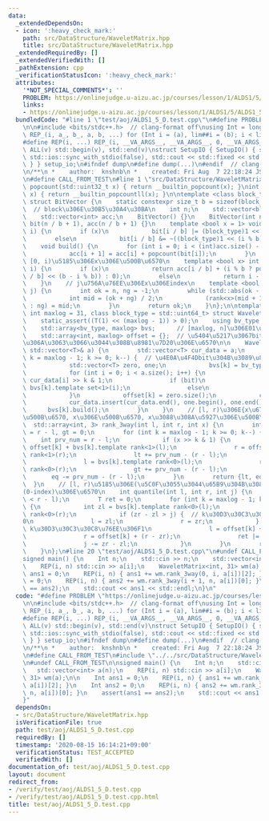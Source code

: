 ```yaml
---
data:
  _extendedDependsOn:
  - icon: ':heavy_check_mark:'
    path: src/DataStructure/WaveletMatrix.hpp
    title: src/DataStructure/WaveletMatrix.hpp
  _extendedRequiredBy: []
  _extendedVerifiedWith: []
  _pathExtension: cpp
  _verificationStatusIcon: ':heavy_check_mark:'
  attributes:
    '*NOT_SPECIAL_COMMENTS*': ''
    PROBLEM: https://onlinejudge.u-aizu.ac.jp/courses/lesson/1/ALDS1/5/ALDS1_5_D
    links:
    - https://onlinejudge.u-aizu.ac.jp/courses/lesson/1/ALDS1/5/ALDS1_5_D
  bundledCode: "#line 1 \"test/aoj/ALDS1_5_D.test.cpp\"\n#define PROBLEM \"https://onlinejudge.u-aizu.ac.jp/courses/lesson/1/ALDS1/5/ALDS1_5_D\"\
    \n\n#include <bits/stdc++.h>  // clang-format off\nusing Int = long long;\n#define\
    \ REP_(i, a_, b_, a, b, ...) for (Int i = (a), lim##i = (b); i < lim##i; i++)\n\
    #define REP(i, ...) REP_(i, __VA_ARGS__, __VA_ARGS__, 0, __VA_ARGS__)\n#define\
    \ ALL(v) std::begin(v), std::end(v)\nstruct SetupIO { SetupIO() { std::cin.tie(nullptr),\
    \ std::ios::sync_with_stdio(false), std::cout << std::fixed << std::setprecision(13);\
    \ } } setup_io;\n#ifndef dump\n#define dump(...)\n#endif  // clang-format on\n\
    \n/**\n *    author:  knshnb\n *    created: Fri Aug  7 22:18:24 JST 2020\n **/\n\
    \n#define CALL_FROM_TEST\n#line 1 \"src/DataStructure/WaveletMatrix.hpp\"\nint\
    \ popcount(std::uint32_t x) { return __builtin_popcount(x); }\nint popcount(std::uint64_t\
    \ x) { return __builtin_popcountll(x); }\n\ntemplate <class block_type = std::uint64_t>\
    \ struct BitVector {\n    static constexpr size_t b = sizeof(block_type) * CHAR_BIT;\
    \  // block\u306E\u30B5\u30A4\u30BA\n    int n;\n    std::vector<block_type> bit;\n\
    \    std::vector<int> acc;\n    BitVector() {}\n    BitVector(int n_) : n(n_),\
    \ bit(n / b + 1), acc(n / b + 1) {}\n    template <bool x = 1> void set(size_t\
    \ i) {\n        if (x)\n            bit[i / b] |= (block_type)1 << (i % b);\n\
    \        else\n            bit[i / b] &= ~((block_type)1 << (i % b));\n    }\n\
    \    void build() {\n        for (int i = 0; i < (int)acc.size() - 1; i++) {\n\
    \            acc[i + 1] = acc[i] + popcount(bit[i]);\n        }\n    }\n    //\
    \ [0, i)\u5185\u306Ex\u306E\u500B\u6570\n    template <bool x> int rank(size_t\
    \ i) {\n        if (x)\n            return acc[i / b] + (i % b ? popcount(bit[i\
    \ / b] << (b - i % b)) : 0);\n        else\n            return i - rank<1>(i);\n\
    \    }\n    // j\u756A\u76EE\u306Ex\u306Eindex\n    template <bool x> int select(size_t\
    \ j) {\n        int ok = n, ng = -1;\n        while (std::abs(ok - ng) > 1) {\n\
    \            int mid = (ok + ng) / 2;\n            (rank<x>(mid + 1) > j ? ok\
    \ : ng) = mid;\n        }\n        return ok;\n    }\n};\n\ntemplate <class T,\
    \ int maxlog = 31, class block_type = std::uint64_t> struct WaveletMatrix {\n\
    \    static_assert((T(1) << (maxlog - 1)) > 0);\n    using bv_type = BitVector<block_type>;\n\
    \    std::array<bv_type, maxlog> bvs;      // [maxlog, n]\u306E01\u884C\u5217\n\
    \    std::array<int, maxlog> offset = {};  // \u5404\u5217\u3067bit\u304C0\u306B\
    \u306A\u3063\u3066\u3044\u308B\u8981\u7D20\u306E\u6570\n\n    WaveletMatrix(const\
    \ std::vector<T>& a) {\n        std::vector<T> cur_data = a;\n        for (int\
    \ k = maxlog - 1; k >= 0; k--) {  // \u4E0A\u4F4Dbit\u304B\u3089\u898B\u308B\n\
    \            std::vector<T> zero, one;\n            bvs[k] = bv_type(a.size());\n\
    \            for (int i = 0; i < a.size(); i++) {\n                bool bit =\
    \ cur_data[i] >> k & 1;\n                if (bit)\n                    one.push_back(cur_data[i]),\
    \ bvs[k].template set<1>(i);\n                else\n                    zero.push_back(cur_data[i]);\n\
    \            }\n            offset[k] = zero.size();\n            cur_data = std::move(zero);\n\
    \            cur_data.insert(cur_data.end(), one.begin(), one.end());\n      \
    \      bvs[k].build();\n        }\n    }\n    // [l, r)\u306E{x\u672A\u6E80\u306E\
    \u500B\u6570, x\u306E\u500B\u6570, x\u3088\u308A\u5927\u306E\u500B\u6570}\n  \
    \  std::array<int, 3> rank_3way(int l, int r, int x) {\n        int lt = 0, eq\
    \ = r - l, gt = 0;\n        for (int k = maxlog - 1; k >= 0; k--) {\n        \
    \    int prv_num = r - l;\n            if (x >> k & 1) {\n                l =\
    \ offset[k] + bvs[k].template rank<1>(l);\n                r = offset[k] + bvs[k].template\
    \ rank<1>(r);\n                lt += prv_num - (r - l);\n            } else {\n\
    \                l = bvs[k].template rank<0>(l);\n                r = bvs[k].template\
    \ rank<0>(r);\n                gt += prv_num - (r - l);\n            }\n     \
    \       eq -= prv_num - (r - l);\n        }\n        return {lt, eq, gt};\n  \
    \  }\n    // [l, r)\u5185\u306E(\u5C0F\u3055\u3044\u65B9\u304B\u3089)j\u756A\u76EE\
    (0-index)\u306E\u6570\n    int quantile(int l, int r, int j) {\n        assert(j\
    \ < r - l);\n        T ret = 0;\n        for (int k = maxlog - 1; k >= 0; k--)\
    \ {\n            int zl = bvs[k].template rank<0>(l);\n            int zr = bvs[k].template\
    \ rank<0>(r);\n            if (zr - zl > j) {  // k\u30D3\u30C3\u30C8\u76EE\u306F\
    0\n                l = zl;\n                r = zr;\n            } else {  //\
    \ k\u30D3\u30C3\u30C8\u76EE\u306F1\n                l = offset[k] + (l - zl);\n\
    \                r = offset[k] + (r - zr);\n                ret |= (T)1 << k;\n\
    \                j -= zr - zl;\n            }\n        }\n        return ret;\n\
    \    }\n};\n#line 20 \"test/aoj/ALDS1_5_D.test.cpp\"\n#undef CALL_FROM_TEST\n\n\
    signed main() {\n    Int n;\n    std::cin >> n;\n    std::vector<int> a(n);\n\
    \    REP(i, n) std::cin >> a[i];\n    WaveletMatrix<int, 31> wm(a);\n\n    Int\
    \ ans1 = 0;\n    REP(i, n) { ans1 += wm.rank_3way(0, i, a[i])[2]; }\n    Int ans2\
    \ = 0;\n    REP(i, n) { ans2 += wm.rank_3way(i + 1, n, a[i])[0]; }\n    assert(ans1\
    \ == ans2);\n    std::cout << ans1 << std::endl;\n}\n"
  code: "#define PROBLEM \"https://onlinejudge.u-aizu.ac.jp/courses/lesson/1/ALDS1/5/ALDS1_5_D\"\
    \n\n#include <bits/stdc++.h>  // clang-format off\nusing Int = long long;\n#define\
    \ REP_(i, a_, b_, a, b, ...) for (Int i = (a), lim##i = (b); i < lim##i; i++)\n\
    #define REP(i, ...) REP_(i, __VA_ARGS__, __VA_ARGS__, 0, __VA_ARGS__)\n#define\
    \ ALL(v) std::begin(v), std::end(v)\nstruct SetupIO { SetupIO() { std::cin.tie(nullptr),\
    \ std::ios::sync_with_stdio(false), std::cout << std::fixed << std::setprecision(13);\
    \ } } setup_io;\n#ifndef dump\n#define dump(...)\n#endif  // clang-format on\n\
    \n/**\n *    author:  knshnb\n *    created: Fri Aug  7 22:18:24 JST 2020\n **/\n\
    \n#define CALL_FROM_TEST\n#include \"../../src/DataStructure/WaveletMatrix.hpp\"\
    \n#undef CALL_FROM_TEST\n\nsigned main() {\n    Int n;\n    std::cin >> n;\n \
    \   std::vector<int> a(n);\n    REP(i, n) std::cin >> a[i];\n    WaveletMatrix<int,\
    \ 31> wm(a);\n\n    Int ans1 = 0;\n    REP(i, n) { ans1 += wm.rank_3way(0, i,\
    \ a[i])[2]; }\n    Int ans2 = 0;\n    REP(i, n) { ans2 += wm.rank_3way(i + 1,\
    \ n, a[i])[0]; }\n    assert(ans1 == ans2);\n    std::cout << ans1 << std::endl;\n\
    }"
  dependsOn:
  - src/DataStructure/WaveletMatrix.hpp
  isVerificationFile: true
  path: test/aoj/ALDS1_5_D.test.cpp
  requiredBy: []
  timestamp: '2020-08-15 16:14:21+09:00'
  verificationStatus: TEST_ACCEPTED
  verifiedWith: []
documentation_of: test/aoj/ALDS1_5_D.test.cpp
layout: document
redirect_from:
- /verify/test/aoj/ALDS1_5_D.test.cpp
- /verify/test/aoj/ALDS1_5_D.test.cpp.html
title: test/aoj/ALDS1_5_D.test.cpp
---
```

